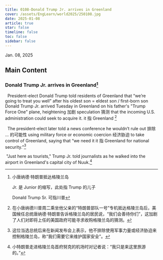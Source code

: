 ```yaml
---
title: 0108-Donald Trump Jr. arrives in Greenland
cover: /assets/EngLearn/world2025/250108.jpg
date: 2025-01-08
article: true
star: false
timeline: false
toc: false
sidebar: false
---
```

Jan. 08, 2025
<!-- more -->

## Main Content

### Donald Trump Jr. arrives in Greenland[^t1]

&nbsp; President-elect Donald Trump told residents of Greenland that “we’re going to treat you well” after his 
<span class="hover-note">
oldest son
<span class="hover-content">
= eldest son / first-born son
</span></span>
 Donald Trump Jr. arrived Tuesday in Greenland on his father's "Trump Force One" plane, 
<span class="hover-note">
heightening
<span class="hover-content"> 
加剧
</span></span>
<span class="space"> </span>
<span class="hover-note">
 speculation
<span class="hover-content">
猜测 
</span></span>
 that the incoming U.S. administration could seek to acquire 
<span class="hover-note">
it.
<span class="hover-content">
it 指 Greenland
</span></span>
[^s1]

&nbsp; The president-elect later told a news conference he wouldn’t 
<span class="hover-note">
rule out
<span class="hover-content">
排除 ... 的可能性
</span></span>
 using military force or 
<span class="hover-note">
economic coercion
<span class="hover-content">
经济胁迫
</span></span>
 to take control of Greenland, saying that “we need 
<span class="hover-note">
it
<span class="hover-content">
it 指 Greenland
</span></span>
 for national security.”[^s2]

&nbsp;"Just here as tourists," Trump Jr. told journalists as he walked into the airport in Greenland's capital city of Nuuk.[^s3]


[^t1]: 小唐纳德·特朗普抵达格陵兰岛

    Jr. 是 Junior 的缩写，此处指 Trump 的儿子

    Donald Trump Sr. 可指川普

[^s1]: 在小唐纳德川普周二乘坐他父亲的“特朗普部队一号”专机抵达格陵兰岛后，美国候任总统唐纳德·特朗普告诉格陵兰岛的居民说，“我们会善待你们”，这加剧了人们对即将上任的美国政府可能寻求收购格陵兰岛的猜测。

[^s2]: 这位当选总统后来在新闻发布会上表示，他不排除使用军事力量或经济胁迫来控制格陵兰岛，称“我们需要它来维护国家安全”。

[^s3]: 小特朗普走进格陵兰岛首府努克的机场时对记者说：“我只是来这里旅游的。”